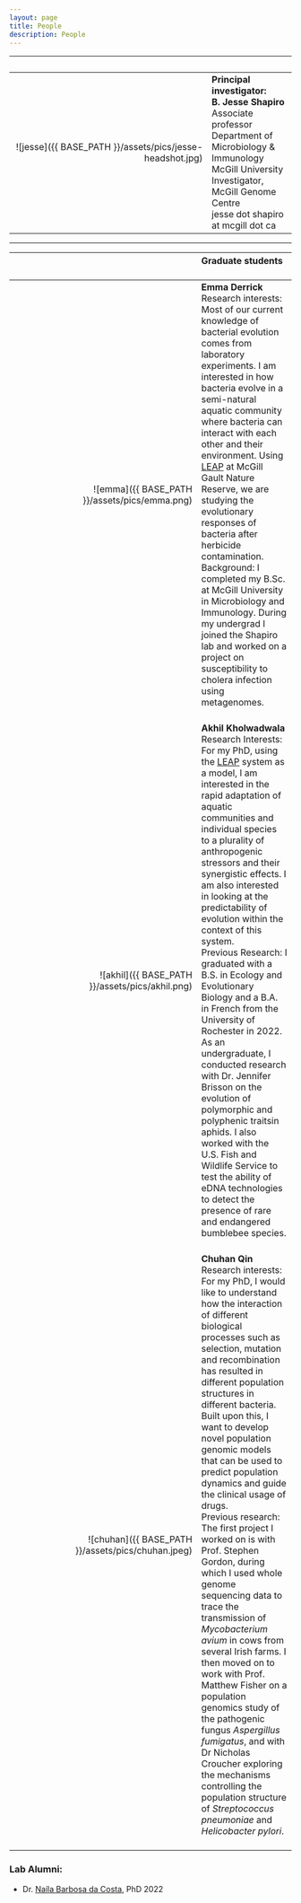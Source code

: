 ```yaml
---
layout: page
title: People
description: People
---
```


&nbsp;&nbsp;&nbsp;&nbsp;&nbsp;&nbsp;&nbsp;&nbsp;&nbsp;&nbsp;&nbsp;&nbsp;&nbsp;&nbsp;&nbsp;&nbsp;&nbsp;&nbsp;&nbsp;&nbsp;&nbsp;&nbsp;&nbsp;&nbsp;&nbsp;&nbsp;&nbsp;&nbsp;&nbsp;&nbsp;&nbsp;&nbsp;&nbsp;&nbsp;&nbsp;&nbsp;&nbsp;&nbsp;&nbsp;&nbsp;&nbsp;&nbsp;&nbsp;&nbsp;&nbsp;&nbsp;&nbsp;&nbsp;&nbsp;&nbsp;&nbsp;&nbsp;&nbsp;&nbsp;&nbsp;&nbsp;&nbsp;&nbsp;&nbsp;&nbsp;&nbsp;&nbsp;&nbsp;&nbsp;&nbsp;&nbsp;&nbsp;&nbsp;&nbsp;&nbsp;&nbsp;&nbsp;&nbsp;&nbsp;| &nbsp;
-------------: | :-------------
![jesse]({{ BASE_PATH }}/assets/pics/jesse-headshot.jpg)| **Principal investigator:<br>B. Jesse Shapiro**<br>Associate professor<br>Department of Microbiology & Immunology<br>McGill University<br>Investigator, McGill Genome Centre<br>jesse dot shapiro at mcgill dot ca
  
  -----
  
&nbsp;&nbsp;&nbsp;&nbsp;&nbsp;&nbsp;&nbsp;&nbsp;&nbsp;&nbsp;&nbsp;&nbsp;&nbsp;&nbsp;&nbsp;&nbsp;&nbsp;&nbsp;&nbsp;&nbsp;&nbsp;&nbsp;&nbsp;&nbsp;&nbsp;&nbsp;&nbsp;&nbsp;&nbsp;&nbsp;&nbsp;&nbsp;&nbsp;&nbsp;&nbsp;&nbsp;&nbsp;&nbsp;&nbsp;&nbsp;&nbsp;&nbsp;&nbsp;&nbsp;&nbsp;&nbsp;&nbsp;&nbsp;&nbsp;&nbsp;&nbsp;&nbsp;&nbsp;&nbsp;&nbsp;&nbsp;&nbsp;&nbsp;&nbsp;&nbsp;&nbsp;&nbsp;&nbsp;&nbsp;&nbsp;&nbsp;&nbsp;&nbsp;&nbsp;&nbsp;&nbsp;&nbsp;&nbsp;&nbsp;| Graduate students<br><br>
-------------: | :-------------
![emma]({{ BASE_PATH }}/assets/pics/emma.png)<br><br>| **Emma Derrick**<br>Research interests: Most of our current knowledge of bacterial evolution comes from laboratory experiments. I am interested in how bacteria evolve in a semi-natural aquatic community where bacteria can interact with each other and their environment. Using [LEAP](https://qcbs.ca/qcbs-research-showcase?showcase_id=35) at McGill Gault Nature Reserve, we are studying the evolutionary responses of bacteria after herbicide contamination.<br>Background: I completed my B.Sc. at McGill University in Microbiology and Immunology. During my undergrad I joined the Shapiro lab and worked on a project on susceptibility to cholera infection using metagenomes.<br><br>
![akhil]({{ BASE_PATH }}/assets/pics/akhil.png)<br><br>| **Akhil Kholwadwala**<br>Research Interests: For my PhD, using the [LEAP](https://qcbs.ca/qcbs-research-showcase?showcase_id=35) system as a model, I am interested in the rapid adaptation of aquatic communities and individual species to a plurality of anthropogenic stressors and their synergistic effects. I am also interested in looking at the predictability of evolution within the context of this system.<br>Previous Research: I graduated with a B.S. in Ecology and Evolutionary Biology and a B.A. in French from the University of Rochester in 2022. As an undergraduate, I conducted research with Dr. Jennifer Brisson on the evolution of polymorphic and polyphenic traitsin aphids. I also worked with the U.S. Fish and Wildlife Service to test the ability of eDNA technologies to detect the presence of rare and endangered bumblebee species.<br><br>
![chuhan]({{ BASE_PATH }}/assets/pics/chuhan.jpeg)<br><br>| **Chuhan Qin**<br>Research interests: For my PhD, I would like to understand how the interaction of different biological processes such as selection, mutation and recombination has resulted in different population structures in different bacteria. Built upon this, I want to develop novel population genomic models that can be used to predict population dynamics and guide the clinical usage of drugs.<br>Previous research: The first project I worked on is with Prof. Stephen Gordon, during which I used whole genome sequencing data to trace the transmission of *Mycobacterium avium* in cows from several Irish farms.  I then moved on to work with Prof. Matthew Fisher on a population genomics study of the pathogenic fungus *Aspergillus fumigatus*, and with Dr Nicholas Croucher exploring the mechanisms controlling the population structure of *Streptococcus pneumoniae* and *Helicobacter pylori*.<br><br>

### Lab Alumni:  
* Dr. [Naíla Barbosa da Costa](https://nailacosta.weebly.com/), PhD 2022

